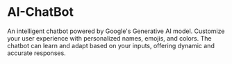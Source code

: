 # AI-ChatBot
An intelligent chatbot powered by Google's Generative AI model. Customize your user experience with personalized names, emojis, and colors. The chatbot can learn and adapt based on your inputs, offering dynamic and accurate responses.
